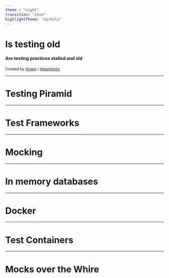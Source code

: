 ```yaml
---
theme : "night"
transition: "zoom"
highlightTheme: "darkula"
---
```


# Is testing old

#### Are testing practices stalled and old

<small>Created by [Alvaro](http://kanekotic.xom) / [@kanekotic](http://twitter.com/kanekotic)</small>

---

# Testing Piramid

---

# Test Frameworks

---

# Mocking

---

# In memory databases

---

# Docker

---

# Test Containers

---

# Mocks over the Whire